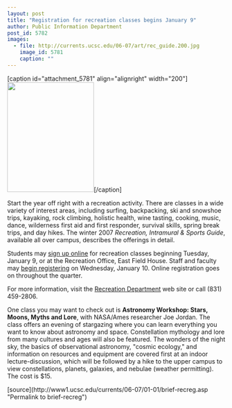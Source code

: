 ```yaml
---
layout: post
title: "Registration for recreation classes begins January 9"
author: Public Information Department
post_id: 5782
images:
  - file: http://currents.ucsc.edu/06-07/art/rec_guide.200.jpg
    image_id: 5781
    caption: ""
---
```


[caption id="attachment_5781" align="alignright" width="200"]<a href="http://localhost/mysite/wp-content/uploads/2007/01/rec_guide.200.jpg"><img class="size-full wp-image-5781" src="http://localhost/mysite/wp-content/uploads/2007/01/rec_guide.200.jpg" alt="" width="200" height="253" /></a>[/caption]
<a name="content" id="content"></a>
<p>
  Start the year off right with a recreation activity. There are classes in a wide variety of interest areas, including surfing, backpacking, ski and snowshoe trips, kayaking, rock climbing, holistic health, wine tasting, cooking, music, dance, wilderness first aid and first responder, survival skills, spring break trips, and day hikes. The winter 2007 <i>Recreation, Intramural &amp; Sports Guide</i>, available all over campus, describes the offerings in detail.
</p>
<p>
  Students may <a href="http://ucscrecreation.com">sign up online</a> for recreation classes beginning Tuesday, January 9, or at the Recreation Office, East Field House. Staff and faculty may <a href="http://ucscrecreation.com">begin registering</a> on Wednesday, January 10. Online registration goes on throughout the quarter.
</p>
<p>
  For more information, visit the <a href="http://www.ucscrecreation.com">Recreation Department</a> web site or call (831) 459-2806.
</p>
<p>
  One class you may want to check out is <strong>Astronomy Workshop: Stars, Moons, Myths and Lore</strong>, with NASA/Ames researcher Joe Jordan. The class offers an evening of stargazing where you can learn everything you want to know about astronomy and space. Constellation mythology and lore from many cultures and ages will also be featured. The wonders of the night sky, the basics of observational astronomy, "cosmic ecology," and information on resources and equipment are covered first at an indoor lecture-discussion, which will be followed by a hike to the upper campus to view constellations, planets, galaxies, and nebulae (weather permitting). The cost is $15.
</p>
[source](http://www1.ucsc.edu/currents/06-07/01-01/brief-recreg.asp "Permalink to brief-recreg")
